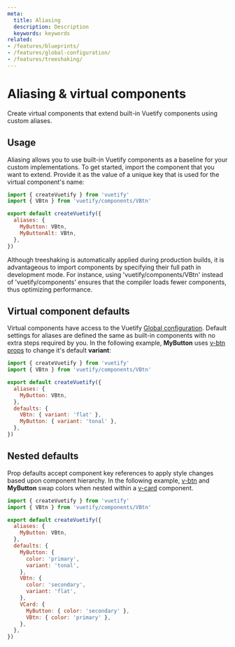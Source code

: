 ```yaml
---
meta:
  title: Aliasing
  description: Description
  keywords: keywords
related:
- /features/blueprints/
- /features/global-configuration/
- /features/treeshaking/
---
```


# Aliasing & virtual components

Create virtual components that extend built-in Vuetify components using custom aliases.

<entry />

## Usage

Aliasing allows you to use built-in Vuetify components as a baseline for your custom implementations. To get started, import the component that you want to extend. Provide it as the value of a unique key that is used for the virtual component's name:

```js { resource="src/plugins/vuetify.js"}
import { createVuetify } from 'vuetify'
import { VBtn } from 'vuetify/components/VBtn'

export default createVuetify({
  aliases: {
    MyButton: VBtn,
    MyButtonAlt: VBtn,
  },
})
```

<alert type="info">

Although treeshaking is automatically applied during production builds, it is advantageous to import components by specifying their full path in development mode. For instance, using 'vuetify/components/VBtn' instead of 'vuetify/components' ensures that the compiler loads fewer components, thus optimizing performance.

</alert>

## Virtual component defaults

Virtual components have access to the Vuetify [Global configuration](/features/global-configuration/). Default settings for aliases are defined the same as built-in components with no extra steps required by you. In the following example, **MyButton** uses [v-btn props](/api/v-btn/#props) to change it's default **variant**:

```js { resource="src/plugins/vuetify.js"}
import { createVuetify } from 'vuetify'
import { VBtn } from 'vuetify/components/VBtn'

export default createVuetify({
  aliases: {
    MyButton: VBtn,
  },
  defaults: {
    VBtn: { variant: 'flat' },
    MyButton: { variant: 'tonal' },
  },
})
```

## Nested defaults

Prop defaults accept component key references to apply style changes based upon component hierarchy. In the following example, [v-btn](/components/buttons/) and **MyButton** swap colors when nested within a [v-card](/components/cards/) component.

```js { resource="src/plugins/vuetify.js"}
import { createVuetify } from 'vuetify'
import { VBtn } from 'vuetify/components/VBtn'

export default createVuetify({
  aliases: {
    MyButton: VBtn,
  },
  defaults: {
    MyButton: {
      color: 'primary',
      variant: 'tonal',
    },
    VBtn: {
      color: 'secondary',
      variant: 'flat',
    },
    VCard: {
      MyButton: { color: 'secondary' },
      VBtn: { color: 'primary' },
    },
  },
})
```
